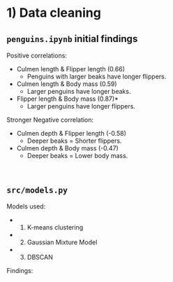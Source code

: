 # 1) Data cleaning

## `penguins.ipynb` initial findings

Positive correlations:
- Culmen length & Flipper length (0.66)
  - Penguins with larger beaks have longer flippers. 
- Culmen length & Body mass (0.59)
  - Larger penguins have longer beaks.
- Flipper length & Body mass (0.87)*
  - Larger penguins have longer flippers.

Stronger Negative correlation:
- Culmen depth & Flipper length (-0.58)
  - Deeper beaks = Shorter flippers. 
- Culmen depth & Body mass (-0.47)
  - Deeper beaks = Lower body mass.

<br />

## `src/models.py`

Models used: 
- 1) K-means clustering
- 2) Gaussian Mixture Model
- 3) DBSCAN

Findings:





